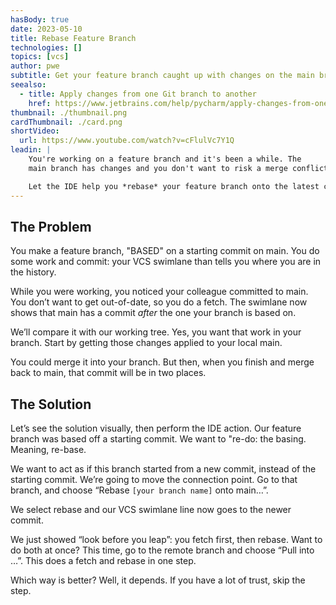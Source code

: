 ```yaml
---
hasBody: true
date: 2023-05-10
title: Rebase Feature Branch
technologies: []
topics: [vcs]
author: pwe
subtitle: Get your feature branch caught up with changes on the main branch.
seealso:
  - title: Apply changes from one Git branch to another
    href: https://www.jetbrains.com/help/pycharm/apply-changes-from-one-branch-to-another.html
thumbnail: ./thumbnail.png
cardThumbnail: ./card.png
shortVideo:
  url: https://www.youtube.com/watch?v=cFlulVc7Y1Q
leadin: |
    You're working on a feature branch and it's been a while. The 
    main branch has changes and you don't want to risk a merge conflict.

    Let the IDE help you *rebase* your feature branch onto the latest commit.
---
```


## The Problem

You make a feature branch, "BASED" on a starting commit on main.
You do some work and commit: your VCS swimlane than tells you where you are in the history.

While you were working, you noticed your colleague committed to main.
You don’t want to get out-of-date, so you do a fetch.
The swimlane now shows that main has a commit *after* the one your branch is based on.

We’ll compare it with our working tree. 
Yes, you want that work in your branch. 
Start by getting those changes applied to your local main.

You could merge it into your branch. 
But then, when you finish and merge back to main, that commit will be in two places.

## The Solution

Let’s see the solution visually, then perform the IDE action.
Our feature branch was based off a starting commit.
We want to "re-do: the basing. 
Meaning, re-base. 

We want to act as if this branch started from a new commit, instead of the starting commit.
We’re going to move the connection point. 
Go to that branch, and choose “Rebase `[your branch name]` onto main…”.

We select rebase and our VCS swimlane line now goes to the newer commit.

We just showed “look before you leap”: you fetch first, then rebase. 
Want to do both at once?
This time, go to the remote branch and choose “Pull into …”. 
This does a fetch and rebase in one step.

Which way is better?
Well, it depends. 
If you have a lot of trust, skip the step.  
